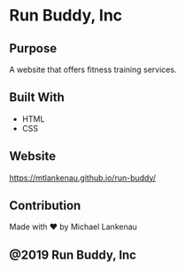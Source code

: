 # Run Buddy, Inc

## Purpose
A website that offers fitness training services.

## Built With
* HTML
* CSS

## Website
https://mtlankenau.github.io/run-buddy/

## Contribution
Made with ❤️ by Michael Lankenau

## @2019 Run Buddy, Inc
